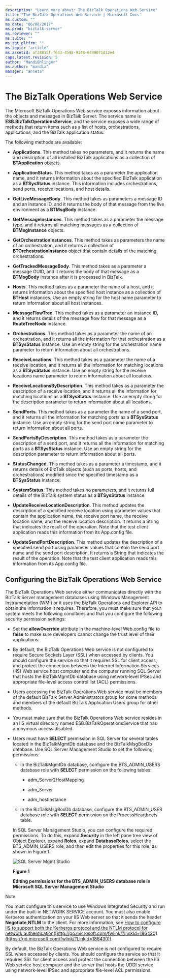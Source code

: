 ```yaml
---
description: "Learn more about: The BizTalk Operations Web Service"
title: "The BizTalk Operations Web Service | Microsoft Docs"
ms.custom: ""
ms.date: "06/08/2017"
ms.prod: "biztalk-server"
ms.reviewer: ""
ms.suite: ""
ms.tgt_pltfrm: ""
ms.topic: "article"
ms.assetid: af38815f-f643-4598-9148-6499071d12e4
caps.latest.revision: 5
author: "MandiOhlinger"
ms.author: "mandia"
manager: "anneta"
---
```

# The BizTalk Operations Web Service
The Microsoft BizTalk Operations Web service exposes information about the objects and messages in BizTalk Server. The service name is **ESB.BizTalkOperationsService**, and the service exposes a wide range of methods that return items such as a list of hosts, orchestrations, applications, and the BizTalk application status.

 The following methods are available:

-   **Applications**. This method takes no parameters, and it returns the name and description of all installed BizTalk applications as a collection of **BTApplication** objects.

-   **ApplicationStatus**. This method takes as a parameter the application name, and it returns information about the specified BizTalk application as a **BTSysStatus** instance. This information includes orchestrations, send ports, receive locations, and host details.

-   **GetLiveMessageBody**. This method takes as parameters a message ID and an instance ID, and it returns the body of that message from the live environment as a **BTMsgBody** instance.

-   **GetMessageInstances**. This method takes as a parameter the message type, and it returns all matching messages as a collection of **BTMsgInstance** objects.

-   **GetOrchestrationInstances**. This method takes as parameters the name of an orchestration, and it returns a collection of **BTOrchestrationInstance** object that contain details of the matching orchestrations.

-   **GetTrackedMessageBody**. This method takes as a parameter a message GUID, and it returns the body of that message as a **BTMsgBody** instance after it is processed in BizTalk.

-   **Hosts**. This method takes as a parameter the name of a host, and it returns information about the specified host instance as a collection of **BTHost** instances. Use an empty string for the host name parameter to return information about all host instances.

-   **MessageFlowTree**. This method takes as a parameter an instance ID, and it returns details of the message flow for that message as a **RouteTreeNode** instance.

-   **Orchestrations**. This method takes as a parameter the name of an orchestration, and it returns all the information for that orchestration as a **BTSysStatus** instance. Use an empty string for the orchestration name parameter to return information about all orchestrations.

-   **ReceiveLocations**. This method takes as a parameter the name of a receive location, and it returns all the information for matching locations as a **BTSysStatus** instance. Use an empty string for the receive locations name parameter to return information about all locations.

-   **ReceiveLocationsByDescription**. This method takes as a parameter the description of a receive location, and it returns all the information for matching locations as a **BTSysStatus** instance. Use an empty string for the description parameter to return information about all locations.

-   **SendPorts**. This method takes as a parameter the name of a send port, and it returns all the information for matching ports as a **BTSysStatus** instance. Use an empty string for the send port name parameter to return information about all ports.

-   **SendPortsByDescription**. This method takes as a parameter the description of a send port, and it returns all the information for matching ports as a **BTSysStatus** instance. Use an empty string for the description parameter to return information about all ports.

-   **StatusChanged**. This method takes as a parameter a timestamp, and it returns details of BizTalk objects (such as ports, hosts, and orchestrations) modified since the specified timestamp as a **BTSysStatus** instance.

-   **SystemStatus**. This method takes no parameters, and it returns full details of the BizTalk system status as a **BTSysStatus** instance.

-   **UpdateReceiveLocationDescription**. This method updates the description of a specified receive location using parameter values that contain the application name, the receive port name, the receive location name, and the receive location description. It returns a String that indicates the result of the operation. Note that the test client application reads this information from its App.config file.

-   **UpdateSendPortDescription**. This method updates the description of a specified send port using parameter values that contain the send port name and the send port description. It returns a String that indicates the result of the operation. Note that the test client application reads this information from its App.config file.

## Configuring the BizTalk Operations Web Service
 The BizTalk Operations Web service either communicates directly with the BizTalk Server management databases using Windows Management Instrumentation (WMI) or it uses the BizTalk Operations and Explorer API to obtain the information it requires. Therefore, you must make sure that your system meets the following conditions and that you configure the following security permission settings:

- Set the **allowOverride** attribute in the machine-level Web.config file to **false** to make sure developers cannot change the trust level of their applications.

- By default, the BizTalk Operations Web service is not configured to require Secure Sockets Layer (SSL) when accessed by clients. You should configure the service so that it requires SSL for client access, and protect the connection between the Internet Information Services (IIS) Web service host computer and the computer running SQL Server that hosts the BizTalkMgmtDb database using network-level IPSec and appropriate file-level access control list (ACL) permissions.

- Users accessing the BizTalk Operations Web service must be members of the default BizTalk Server Administrators group for some methods and members of the default BizTalk Application Users group for other methods.

- You must make sure that the BizTalk Operations Web service resides in an IIS virtual directory named ESB.BizTalkOperationsService that has anonymous access disabled.

- Users must have **SELECT** permission in SQL Server for several tables located in the BizTalkMgmtDb database and the BizTalkMsgBoxDb database. Use SQL Server Management Studio to set the following permissions:

  -   In the BizTalkMgmtDb database, configure the BTS_ADMIN_USERS database role with **SELECT** permission on the following tables:

      -   adm_Server2HostMapping

      -   adm_Server

      -   adm_hostInstance

  -   In the BizTalkMsgBoxDb database, configure the BTS_ADMIN_USER database role with **SELECT** permission on the ProcessHeartbeats table.

  In SQL Server Management Studio, you can configure the required permissions. To do this, expand **Security** in the left pane tree view of Object Explorer, expand **Roles**, expand **DatabaseRoles**, select the BTS_ADMIN_USERS role, and then edit the properties for this role, as shown in Figure 1.

  ![SQL Server Mgmt Studio](../esb-toolkit/media/ch4-sqlservermgmtstudio.gif "Ch4-SQLServerMgmtStudio")

  **Figure 1**

  **Editing permissions for the BTS_ADMIN_USERS database role in Microsoft SQL Server Management Studio**

> [!NOTE]
>  You must configure this service to use Windows Integrated Security and run under the built-in NETWORK SERVICE account. You must also enable Kerberos authentication on your IIS Web server so that it sends the header **Negotiate,NTLM** to the client. For more information, see [How to configure IIS to support both the Kerberos protocol and the NTLM protocol for network authentication](https://go.microsoft.com/fwlink/?LinkId=186430)([http://go.microsoft.com/fwlink/?LinkId=186430](https://go.microsoft.com/fwlink/?LinkId=186430)).
>
>  By default, the BizTalk Operations Web service is not configured to require SSL when accessed by clients. You should configure the service so that it requires SSL for client access and protect the connection between the IIS Web service host computer and the server that hosts the UDDI service using network-level IPSec and appropriate file-level ACL permissions.
